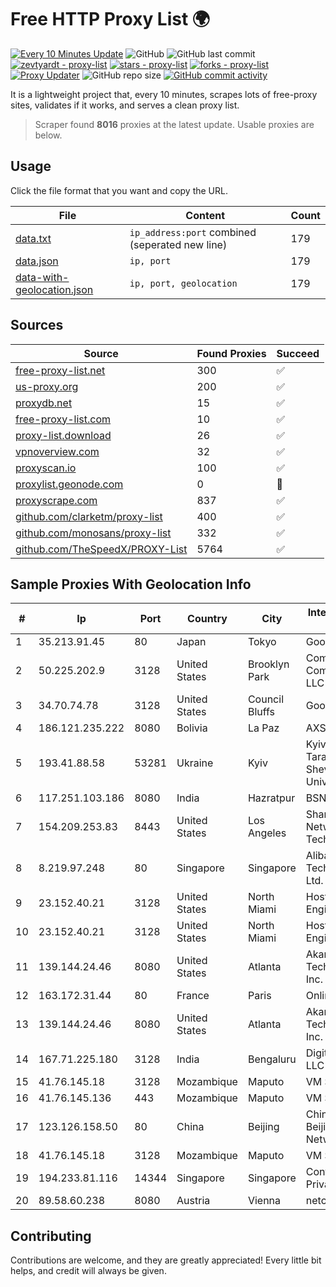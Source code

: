 
# Free HTTP Proxy List 🌍

[![Every 10 Minutes Update](https://github.com/mertguvencli/http-proxy-list/actions/workflows/main.yml/badge.svg?branch=main)](https://github.com/mertguvencli/http-proxy-list/actions/workflows/main.yml)
![GitHub](https://img.shields.io/github/license/mertguvencli/http-proxy-list)
![GitHub last commit](https://img.shields.io/github/last-commit/mertguvencli/http-proxy-list)
[![zevtyardt - proxy-list](https://img.shields.io/static/v1?label=zevtyardt&message=proxy-list&color=blue&logo=github)](https://github.com/zevtyardt/proxy-list "Go to GitHub repo")
[![stars - proxy-list](https://img.shields.io/github/stars/zevtyardt/proxy-list?style=social)](https://github.com/zevtyardt/proxy-list)
[![forks - proxy-list](https://img.shields.io/github/forks/zevtyardt/proxy-list?style=social)](https://github.com/zevtyardt/proxy-list)
[![Proxy Updater](https://github.com/zevtyardt/proxy-list/workflows/Proxy%20Updater/badge.svg)](https://github.com/zevtyardt/proxy-list/actions?query=workflow:"Proxy+Updater")
![GitHub repo size](https://img.shields.io/github/repo-size/zevtyardt/proxy-list)
[![GitHub commit activity](https://img.shields.io/github/commit-activity/m/zevtyardt/proxy-list?logo=commits)](https://github.com/zevtyardt/proxy-list/commits/main)

It is a lightweight project that, every 10 minutes, scrapes lots of free-proxy sites, validates if it works, and serves a clean proxy list.

> Scraper found **8016** proxies at the latest update. Usable proxies are below.

## Usage

Click the file format that you want and copy the URL.

|File|Content|Count|
|----|-------|-----|
|[data.txt](https://raw.githubusercontent.com/mertguvencli/http-proxy-list/main/proxy-list/data.txt)|`ip_address:port` combined (seperated new line)|179|
|[data.json](https://raw.githubusercontent.com/mertguvencli/http-proxy-list/main/proxy-list/data.json)|`ip, port`|179|
|[data-with-geolocation.json](https://raw.githubusercontent.com/mertguvencli/http-proxy-list/main/proxy-list/data-with-geolocation.json)|`ip, port, geolocation`|179|

## Sources

|Source|Found Proxies|Succeed|
|------|-------------|-------|
|[free-proxy-list.net](https://free-proxy-list.net)|300|✅|
|[us-proxy.org](https://www.us-proxy.org)|200|✅|
|[proxydb.net](http://proxydb.net)|15|✅|
|[free-proxy-list.com](https://free-proxy-list.com/?page=&port=&type%5B%5D=http&type%5B%5D=https&up_time=0&search=Search)|10|✅|
|[proxy-list.download](https://www.proxy-list.download/HTTP)|26|✅|
|[vpnoverview.com](https://vpnoverview.com/privacy/anonymous-browsing/free-proxy-servers)|32|✅|
|[proxyscan.io](https://www.proxyscan.io)|100|✅|
|[proxylist.geonode.com](https://proxylist.geonode.com/api/proxy-list?limit=300&page=1&sort_by=lastChecked&sort_type=desc&protocols=http,https)|0|🚫|
|[proxyscrape.com](https://api.proxyscrape.com/v2/?request=displayproxies&protocol=http&timeout=10000&country=all&ssl=all&anonymity=all)|837|✅|
|[github.com/clarketm/proxy-list](https://raw.githubusercontent.com/clarketm/proxy-list/master/proxy-list-raw.txt)|400|✅|
|[github.com/monosans/proxy-list](https://raw.githubusercontent.com/monosans/proxy-list/main/proxies/http.txt)|332|✅|
|[github.com/TheSpeedX/PROXY-List](https://raw.githubusercontent.com/TheSpeedX/PROXY-List/master/http.txt)|5764|✅|


## Sample Proxies With Geolocation Info

|#|Ip|Port|Country|City|Internet Service Provider|
|-|--|----|-------|----|-------------------------|
|1|35.213.91.45|80|Japan|Tokyo|Google LLC|
|2|50.225.202.9|3128|United States|Brooklyn Park|Comcast Cable Communications, LLC|
|3|34.70.74.78|3128|United States|Council Bluffs|Google LLC|
|4|186.121.235.222|8080|Bolivia|La Paz|AXS Bolivia S. A.|
|5|193.41.88.58|53281|Ukraine|Kyiv|Kyiv National Taras Shevchenko University|
|6|117.251.103.186|8080|India|Hazratpur|BSNL Internet|
|7|154.209.253.83|8443|United States|Los Angeles|Shanghai Ruisu Network Technology|
|8|8.219.97.248|80|Singapore|Singapore|Alibaba (US) Technology Co., Ltd.|
|9|23.152.40.21|3128|United States|North Miami|Host-Engine.com|
|10|23.152.40.21|3128|United States|North Miami|Host-Engine.com|
|11|139.144.24.46|8080|United States|Atlanta|Akamai Technologies, Inc.|
|12|163.172.31.44|80|France|Paris|Online S.A.S.|
|13|139.144.24.46|8080|United States|Atlanta|Akamai Technologies, Inc.|
|14|167.71.225.180|3128|India|Bengaluru|DigitalOcean, LLC|
|15|41.76.145.18|3128|Mozambique|Maputo|VM  S.A|
|16|41.76.145.136|443|Mozambique|Maputo|VM  S.A|
|17|123.126.158.50|80|China|Beijing|China Unicom Beijing Province Network|
|18|41.76.145.18|3128|Mozambique|Maputo|VM  S.A|
|19|194.233.81.116|14344|Singapore|Singapore|Contabo Asia Private Limited|
|20|89.58.60.238|8080|Austria|Vienna|netcup GmbH|



## Contributing

Contributions are welcome, and they are greatly appreciated! Every
little bit helps, and credit will always be given.

